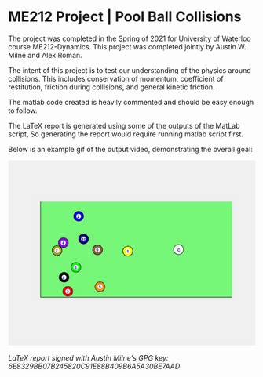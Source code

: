 # ME212 Project | Pool Ball Collisions

The project was completed in the Spring of 2021 for University of Waterloo
course ME212-Dynamics. This project was completed jointly by Austin W. Milne
and Alex Roman.

The intent of this project is to test our understanding of the physics around
collisions. This includes conservation of momentum, coefficient of restitution,
friction during collisions, and general kinetic friction.

The matlab code created is heavily commented and should be easy enough to follow.

The LaTeX report is generated using some of the outputs of the MatLab script, So
generating the report would require running matlab script first.

Below is an example gif of the output video, demonstrating the overall goal:

![Collisions_Gif](resources/example_collisions.gif)

_LaTeX report signed with Austin Milne's GPG key: 6E8329BB07B245820C91E88B409B6A5A30BE7AAD_